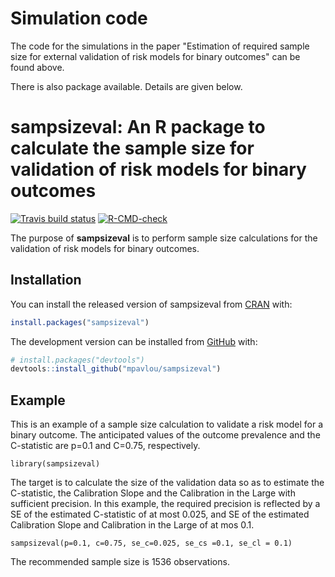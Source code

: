# Simulation code 

The code for the simulations in the paper "Estimation of required sample size for external validation of risk models for binary outcomes" can be found above.

There is also package available. Details are given below.


<!-- README.md is generated from README.Rmd. Please edit that file -->

# sampsizeval: An R package to calculate the sample size for validation of risk models for binary outcomes

<!-- badges: start -->
[![Travis build status](https://travis-ci.com/mpavlou/sampsizeval.svg?branch=master)](https://travis-ci.com/mpavlou/sampsizeval)
[![R-CMD-check](https://github.com/mpavlou/sampsizeval/workflows/R-CMD-check/badge.svg)](https://github.com/mpavlou/sampsizeval/actions)
<!-- badges: end -->

The purpose of **sampsizeval** is to perform sample size calculations for the
validation of risk models for binary outcomes.

## Installation

You can install the released version of sampsizeval from [CRAN](https://CRAN.R-project.org) with:

``` r
install.packages("sampsizeval")
```

The development version can be installed from [GitHub](https://github.com/mpavlou) with:

``` r
# install.packages("devtools")
devtools::install_github("mpavlou/sampsizeval")
```
## Example

This is an example of a sample size calculation to validate a risk model for a binary outcome. The anticipated values of the outcome prevalence and the C-statistic are p=0.1 and C=0.75, respectively.

```{r example}
library(sampsizeval)
```

The target is to calculate the size of the validation data so as to estimate the C-statistic, the Calibration Slope and the Calibration in the Large with sufficient precision. In this example, the required precision is reflected by a SE of the estimated C-statistic of at most 0.025, and SE of the estimated Calibration Slope and Calibration in the Large of at mos 0.1. 

```{r}
sampsizeval(p=0.1, c=0.75, se_c=0.025, se_cs =0.1, se_cl = 0.1)
```

The recommended sample size is 1536 observations.
<!-- Sample size required to achieve a SE of the Calibration Slope of at most 0.15. -->

<!-- Simple formula: -->

<!-- ```{r} -->
<!-- size_cs_ni(0.057, 0.7, 0.15^2) -->
<!-- ``` -->

<!-- Numerical integration: -->

<!-- ```{r} -->
<!-- size_cs_ni(0.057, 0.7, 0.15^2) -->
<!-- ``` -->

<!-- Sample size required to achieve a SE of the Calibration in the Large  of at most 0.15: -->

<!-- Simple formula: -->

<!-- ```{r} -->
<!-- size_cil(0.057, 0.7, 0.15^2) -->
<!-- ``` -->

<!-- Numerical integration: -->

<!-- ```{r} -->
<!-- size_cil_ni(0.057, 0.7, 0.15^2) -->
<!-- ``` -->

<!-- For a given precision for the estimated C-statistic, calibration slope and calibration in the large, the required sample size varies depending on the anticipated values of the  C-statistic and outcome prevalence. For example, for required precisions SE(C)=0.025, SE(CS)=0.15 and SE(CiL)=0.15, the sample size varies as follows: -->


<!-- ![Paper image](images/Figure_2_events.png) -->


